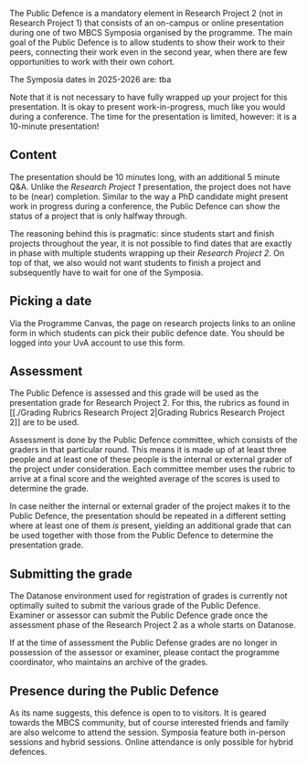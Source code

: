 The Public Defence is a mandatory element in Research Project 2 (not in Research Project 1) that consists of an on-campus or online presentation during one of two MBCS Symposia organised by the programme. The main goal of the Public Defence is to allow students to show their work to their peers, connecting their work even in the second year, when there are few opportunities to work with their own cohort.

The Symposia dates in 2025-2026 are: tba

Note that it is not necessary to have fully wrapped up your project for this presentation. It is okay to present work-in-progress, much like you would during a conference. The time for the presentation is limited, however: it is a 10-minute presentation!

## Content
The presentation should be 10 minutes long, with an additional 5 minute Q&A. Unlike the *Research Project 1* presentation, the project does not have to be (near) completion. Similar to the way a PhD candidate might present work in progress during a conference, the Public Defence can show the status of a project that is only halfway through.

The reasoning behind this is pragmatic: since students start and finish projects throughout the year, it is not possible to find dates that are exactly in phase with multiple students wrapping up their *Research Project 2*. On top of that, we also would not want students to finish a project and subsequently have to wait for one of the Symposia.

## Picking a date
Via the Programme Canvas, the page on research projects links to an online form in which students can pick their public defence date. You should be logged into your UvA account to use this form.
## Assessment
The Public Defence is assessed and this grade will be used as the presentation grade for Research Project 2. For this, the rubrics as found in [[./Grading Rubrics Research Project 2|Grading Rubrics Research Project 2]] are to be used.

Assessment is done by the Public Defence committee, which consists of the graders in that particular round. This means it is made up of at least three people and at least one of these people is the internal or external grader of the project under consideration. Each committee member uses the rubric to arrive at a final score and the weighted average of the scores is used to determine the grade.

In case neither the internal or external grader of the project makes it to the Public Defence, the presentation should be repeated in a different setting where at least one of them _is_ present, yielding an additional grade that can be used together with those from the Public Defence to determine the presentation grade.

## Submitting the grade
The Datanose environment used for registration of grades is currently not optimally suited to submit the various grade of the Public Defence. Examiner or assessor can submit the Public Defence grade once the assessment phase of the Research Project 2 as a whole starts on Datanose.

If at the time of assessment the Public Defense grades are no longer in possession of the assessor or examiner, please contact the programme coordinator, who maintains an archive of the grades.

## Presence during the Public Defence
As its name suggests, this defence is open to to visitors. It is geared towards the MBCS community, but of course interested friends and family are also welcome to attend the session. Symposia feature both in-person sessions and hybrid sessions. Online attendance is only possible for hybrid defences.